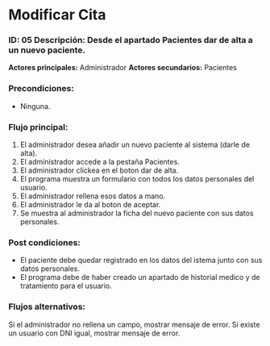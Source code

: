 # Modificar Cita

### ID: 05 Descripción: Desde el apartado Pacientes dar de alta a un nuevo paciente.

 **Actores principales:** Administrador
 **Actores secundarios:** Pacientes

### Precondiciones:
- Ninguna.
### Flujo principal:

  1. El administrador desea añadir un nuevo paciente al sistema (darle de alta).
  2. El administrador accede a la pestaña Pacientes.
  3. El administrador clickea en el boton dar de alta.
  4. El programa muestra un formulario con todos los datos personales del usuario.
  5. El administrador rellena esos datos a mano.
  6. El administrador le da al boton de aceptar.
  8. Se muestra al administrador la ficha del nuevo paciente con sus datos personales.


### Post condiciones:
- El paciente debe quedar registrado en los datos del istema junto con sus datos personales.
- El programa debe de haber creado un apartado de historial medico y de tratamiento para el usuario.

### Flujos alternativos:
Si el administrador no rellena un campo, mostrar mensaje de error.
Si existe un usuario con DNI igual, mostrar mensaje de error.

